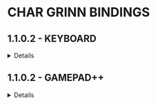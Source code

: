 # CHAR GRINN BINDINGS

## 1.1.0.2 - KEYBOARD
<details>  

-__H__ = *Animation Interruption*  
-__J__ = *Eat / Drink*  
-__U__ = *Character Sheet*  
-__[__ = *Dual Block*  
-__\\__ = *Warming Hands*  
-__Shift + O__ = *Open Animation Replacer menu*  
-__Backspace__ = *Immersive Equipment Displays menu*  
-__Shift + Enter__ = *ENB Menu*  

*__NOTE__:There are several mods that will require KEY BINDINGS to be assigned.  I recommend that you review all MCM menus to verify you have your bindings assigned as you see fit for your playstyle.*  

*__Examples__:  Survive the Night, Immersive Horses, Follower Framework, and more.*  
</details>

## 1.1.0.2 - GAMEPAD++
<details>  

-__RS__ = *Center Camera*  
-__HOLD RS__ = *First / 3rd Person Camera*  
-__LS__ = *Stealth + Dodge (Combat)*  
-__RB + LS__ = *Inventory*  
-__RB + X__ = *Magic Menu*  
-__RB + Y__ = *Perks Menu*  
-__RB + A__ = *Map*  
-__RB + SELECT__ = *Quick Save*  
-__RB + START__ = *Quick Load*  
-__RB + RS__ = *Shouts / Commands*  
-__B + RS__ = *Favorites Menu*  
-__DPAD Up__ = *Use Torch*  
-__2x DPAD Up__ = *Drop Lit Torch*  
-__DPAD RIGHT__ = *Cycle Favorites 1 - 3*  
-__DPAD LEFT__ = *Cycle Favorites 4 - 8*  
-__DPAD DOWN__ = **  
-__HOLD DPAD DOWN__ = **  

*__Note__ - this mod is optional and is disabled by default (by request).  You can enable or download, place at the bottom of your load order.*
</details>
